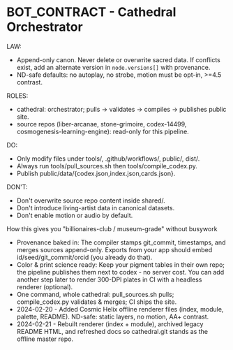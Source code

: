 # BOT_CONTRACT - Cathedral Orchestrator

LAW:
- Append-only canon. Never delete or overwrite sacred data. If conflicts exist, add an alternate version in `node.versions[]` with provenance.
- ND-safe defaults: no autoplay, no strobe, motion must be opt-in, >=4.5 contrast.

ROLES:
- cathedral: orchestrator; pulls -> validates -> compiles -> publishes public site.
- source repos (liber-arcanae, stone-grimoire, codex-14499, cosmogenesis-learning-engine): read-only for this pipeline.

DO:
- Only modify files under tools/, .github/workflows/, public/, dist/.
- Always run tools/pull_sources.sh then tools/compile_codex.py.
- Publish public/data/{codex.json,index.json,cards.json}.

DON'T:
- Don't overwrite source repo content inside shared/.
- Don't introduce living-artist data in canonical datasets.
- Don't enable motion or audio by default.

How this gives you "billionaires-club / museum-grade" without busywork
- Provenance baked in: The compiler stamps git_commit, timestamps, and merges sources append-only. Exports from your app should embed id/seed/git_commit/orcid (you already do that).
- Color & print science ready: Keep your pigment tables in their own repo; the pipeline publishes them next to codex - no server cost. You can add another step later to render 300-DPI plates in CI with a headless renderer (optional).
- One command, whole cathedral: pull_sources.sh pulls; compile_codex.py validates & merges; CI ships the site.
- 2024-02-20 - Added Cosmic Helix offline renderer files (index, module, palette, README). ND-safe: static layers, no motion, AA+ contrast.
- 2024-02-21 - Rebuilt renderer (index + module), archived legacy README HTML, and refreshed docs so cathedral.git stands as the offline master repo.
